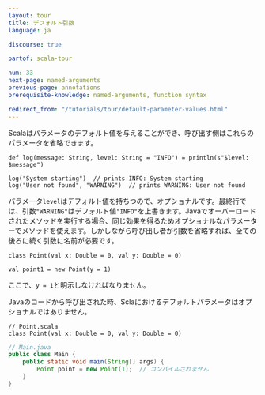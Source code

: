 ```yaml
---
layout: tour
title: デフォルト引数
language: ja

discourse: true

partof: scala-tour

num: 33
next-page: named-arguments
previous-page: annotations
prerequisite-knowledge: named-arguments, function syntax

redirect_from: "/tutorials/tour/default-parameter-values.html"
---
```


Scalaはパラメータのデフォルト値を与えることができ、呼び出す側はこれらのパラメータを省略できます。

```tut
def log(message: String, level: String = "INFO") = println(s"$level: $message")

log("System starting")  // prints INFO: System starting
log("User not found", "WARNING")  // prints WARNING: User not found
```

パラメータ`level`はデフォルト値を持ちつので、オプショナルです。最終行では、引数`"WARNING"`はデフォルト値`"INFO"`を上書きます。Javaでオーバーロードされたメソッドを実行する場合、同じ効果を得るためオプショナルなパラメーターでメソッドを使えます。しかしながら呼び出し者が引数を省略すれば、全ての後ろに続く引数に名前が必要です。

```tut
class Point(val x: Double = 0, val y: Double = 0)

val point1 = new Point(y = 1)
```
ここで、`y = 1`と明示しなければなりません。

Javaのコードから呼び出された時、Sclaにおけるデフォルトパラメータはオプショナルではありません。

```tut
// Point.scala
class Point(val x: Double = 0, val y: Double = 0)
```

```java
// Main.java
public class Main {
    public static void main(String[] args) {
        Point point = new Point(1);  // コンパイルされません
    }
}
```

